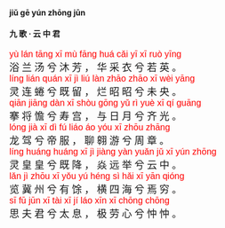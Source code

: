 <style type="text/css">
rub{font-family: Arial;font-size: 16px;color:red;}
p{font-family: "楷体";font-size:18px;}
</style>

#### jiǔ ɡē  yún zhōnɡ jūn  
#### 九  歌 ·  云  中  君  


<rub>yù  lán  tānɡ  xī  mù  fānɡ  huá  cǎi  yī  xī  ruò  yīnɡ  </rub>  
浴  兰  汤  兮  沐  芳 ，  华  采  衣  兮  若  英 。  
<rub>línɡ  lián  quán  xī  jì  liú  làn  zhāo  zhāo  xī  wèi  yānɡ  </rub>  
灵  连  蜷  兮  既  留 ，  烂  昭  昭  兮  未  央 。  
<rub>qiān  jiānɡ  dàn  xī  shòu  ɡōnɡ  yǔ  rì  yuè  xī  qí  ɡuānɡ  </rub>  
搴  将  憺  兮  寿  宫 ，  与  日  月  兮  齐  光 。  
<rub>lónɡ  jià  xī  dì  fú  liáo  áo  yóu  xī  zhōu  zhānɡ  </rub>  
龙  驾  兮  帝  服 ，  聊  翱  游  兮  周  章 。  
<rub>línɡ  huánɡ  huánɡ  xī  jì  jiànɡ  yàn  yuǎn  jǔ  xī  yún  zhōnɡ  </rub>  
灵  皇  皇  兮  既  降 ，  焱  远  举  兮  云  中 。  
<rub>lǎn  jì  zhōu  xī  yǒu  yú  hénɡ  sì  hǎi  xī  yān  qiónɡ  </rub>  
览  冀  州  兮  有  馀 ，  横  四  海  兮  焉  穷 。  
<rub>sī  fū  jūn  xī  tài  xī  jí  láo  xīn  xī  chōnɡ  chōnɡ  </rub>  
思  夫  君  兮  太  息 ，  极  劳  心  兮  忡  忡 。  

